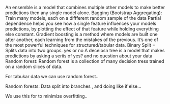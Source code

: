 An ensemble is a model that combines multiple other models to make better predictions then any single model alone.
 Bagging (Bootstrap Aggregating): Train many models, each on a diffferent random sample of the data
Partial dependence  helps you see how a single feature influences your models predictions, by plotting the effect of that feature while holding everything else constant.
Gradient boosting is a method where models are built one after another, each learning from the mistakes of the previous. It’s one of the most powerful techniques for structured/tabular data.
Binary Split = Splits data into two groups. yes or no
A deceiosn tree is a model that makes predictions by asking a seriis of yes? and no question about your data
Random forest: Random forest is a collection of many decision tress trained on a random slices of data.



For tabukar data we can use random forest..

Random forests: Data split into branches , and doing like if else...

We use this for to minimize overfitting..




